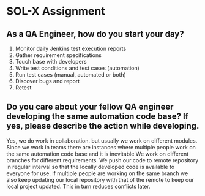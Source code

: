 # SOL-X Assignment

## As a QA Engineer, how do you start your day?

1. Monitor daily Jenkins test execution reports 
2. Gather requirement specifications
3. Touch base with developers
4. Write test conditions and test cases (automation)
5. Run test cases (manual, automated or both)
6. Discover bugs and report
7. Retest

## Do you care about your fellow QA engineer developing the same automation code base? If yes, please describe the action while developing.

Yes, we do work in collaboration. but usually we work on different modules.
Since we work in teams there are instances where multiple people work on the same automation code base and it is inevitable 
We work on different branches for different requirements. 
We push our code to remote repository in regular interval so that the locally developed code is available to everyone for use.
If multiple people are working on the same branch we also keep updating our local repository with that of the remote to keep our local project updated. This in turn reduces conflicts later.   

